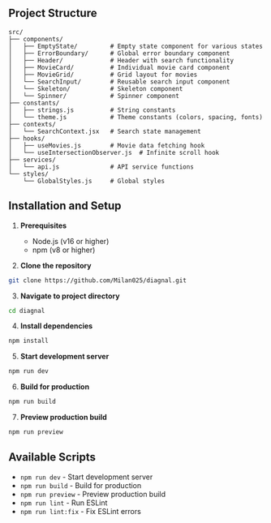 ## Project Structure

```
src/
├── components/
│   ├── EmptyState/         # Empty state component for various states
│   ├── ErrorBoundary/      # Global error boundary component
│   ├── Header/             # Header with search functionality
│   ├── MovieCard/          # Individual movie card component
│   ├── MovieGrid/          # Grid layout for movies
│   └── SearchInput/        # Reusable search input component
│   └── Skeleton/           # Skeleton component
│   └── Spinner/            # Spinner component
├── constants/
│   ├── strings.js          # String constants
│   └── theme.js            # Theme constants (colors, spacing, fonts)
├── contexts/
│   └── SearchContext.jsx   # Search state management
├── hooks/
│   ├── useMovies.js        # Movie data fetching hook
│   └── useIntersectionObserver.js  # Infinite scroll hook
├── services/
│   └── api.js              # API service functions
└── styles/
    └── GlobalStyles.js     # Global styles
```

## Installation and Setup

1. **Prerequisites**
   - Node.js (v16 or higher)
   - npm (v8 or higher)

2. **Clone the repository**
```bash
git clone https://github.com/Milan025/diagnal.git
```

3. **Navigate to project directory**
```bash
cd diagnal
```

4. **Install dependencies**
```bash
npm install
```

5. **Start development server**
```bash
npm run dev
```

6. **Build for production**
```bash
npm run build
```

7. **Preview production build**
```bash
npm run preview
```

## Available Scripts

- `npm run dev` - Start development server
- `npm run build` - Build for production
- `npm run preview` - Preview production build
- `npm run lint` - Run ESLint
- `npm run lint:fix` - Fix ESLint errors

